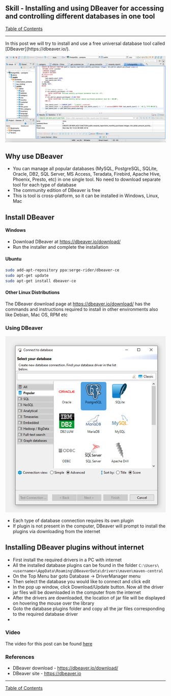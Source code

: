 ## Skill - Installing and using DBeaver for accessing and controlling different databases in one tool

[Table of Contents](https://nagasudhir.blogspot.com/2020/04/taming-python-table-of-contents.html)

<hr/>
In this post we will try to install and use a free universal database tool called [DBeaver](https://dbeaver.io/).

![DBeaver_demo](https://github.com/nagasudhirpulla/taming_python/raw/master/blog/skills/assets/img/DBeaver_demo.png)

## Why use DBeaver
* You can manage all popular databases (MySQL, PostgreSQL, SQLite, Oracle, DB2, SQL Server, MS Access, Teradata, Firebird, Apache Hive, Phoenix, Presto, etc) in one single tool. No need to download separate tool for each type of database
* The community edition of DBeaver is free
* This is tool is cross-platform, so it can be installed in Windows, Linux, Mac

## Install DBeaver
#### Windows
* Download DBeaver at https://dbeaver.io/download/
* Run the installer and complete the installation

#### Ubuntu
```bash
sudo add-apt-repository ppa:serge-rider/dbeaver-ce
sudo apt-get update
sudo apt-get install dbeaver-ce
```
#### Other Linux Distributions
The DBeaver download page at https://dbeaver.io/download/ has the commands and instructions required to install in other environments also like Debian, Mac OS, RPM etc

### Using DBeaver
![dbeaver_new_connection_screen](https://github.com/nagasudhirpulla/taming_python/raw/master/blog/skills/assets/img/dbeaver_new_connection_screen.png)
* Each type of database connection requires its own plugin
* If plugin is not present in the computer, DBeaver will prompt to install the plugins via downloading from the internet

## Installing DBeaver plugins without internet
* First install the required drivers in a PC with internet
* All the installed database plugins can be found in the folder
```C:\Users\<username>\AppData\Roaming\DBeaverData\drivers\maven\maven-central```
* On the Top Menu bar goto Database -> DriverManager menu
* Then select the database you would like to connect and click edit
* In the pop up window, click Download/Update button. Now all the driver jar files will be downloaded in the computer from the internet
* After the drivers are downloaded, the location of jar file will be displayed on hovering the mouse over the library
* Goto the database plugins folder and copy all the jar files corresponding to the required database driver 
*   

### Video
The video for this post can be found [here](https://youtu.be/ErUPLbqXiB8)

### References
* DBeaver download - https://dbeaver.io/download/
* DBeaver site - https://dbeaver.io

<hr/>

[Table of Contents](https://nagasudhir.blogspot.com/2020/04/taming-python-table-of-contents.html)



<!--stackedit_data:
eyJoaXN0b3J5IjpbLTIyOTk5NzQ3LC00Nzc4NDE5MDYsLTE3OD
M3Mzk2MCwtMTQ4OTY3NTc2NywxODkzNDM2NTcxLC05OTU0NDMy
MTksLTYzMDA1MjYzMSwxMzQ1NDkxMzFdfQ==
-->
